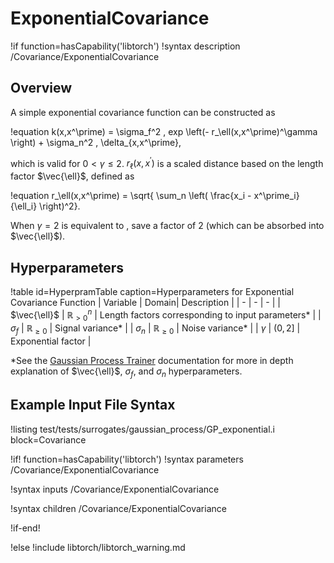 # ExponentialCovariance

!if function=hasCapability('libtorch')
!syntax description /Covariance/ExponentialCovariance

## Overview

A simple exponential covariance function can be constructed as

!equation
k(x,x^\prime) = \sigma_f^2 \, exp \left(- r_\ell(x,x^\prime)^\gamma \right) + \sigma_n^2 \, \delta_{x,x^\prime},

which is valid for $0 < \gamma \leq 2$. $r_\ell(x,x^\prime)$ is a scaled distance based on the length factor $\vec{\ell}$, defined as

!equation
r_\ell(x,x^\prime) = \sqrt{ \sum_n \left( \frac{x_i - x^\prime_i}{\ell_i} \right)^2}.

When $\gamma = 2$ is equivalent to [](SquaredExponentialCovariance.md), save a factor of $2$ (which can be absorbed into $\vec{\ell}$).

## Hyperparameters

!table id=HyperpramTable caption=Hyperparameters for Exponential Covariance Function
| Variable | Domain| Description |
| - | - | - |
| $\vec{\ell}$ | $\mathbb{R}_{> 0}^n$ | Length factors corresponding to input parameters\* |
| $\sigma_f$ | $\mathbb{R}_{\geq 0}$ | Signal variance\* |
| $\sigma_n$ | $\mathbb{R}_{\geq 0}$ | Noise variance\* |
| $\gamma$ | $(0,2]$ | Exponential factor |

\*See the [Gaussian Process Trainer](GaussianProcessTrainer.md) documentation for more in depth explanation of $\vec{\ell}$, $\sigma_f$, and $\sigma_n$ hyperparameters.

## Example Input File Syntax

!listing test/tests/surrogates/gaussian_process/GP_exponential.i block=Covariance

!if! function=hasCapability('libtorch')
!syntax parameters /Covariance/ExponentialCovariance

!syntax inputs /Covariance/ExponentialCovariance

!syntax children /Covariance/ExponentialCovariance

!if-end!

!else
!include libtorch/libtorch_warning.md
